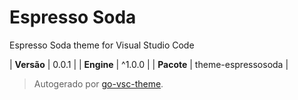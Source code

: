 # Espresso Soda

Espresso Soda theme for Visual Studio Code

| **Versão** | 0.0.1 |
| **Engine** | ^1.0.0 |
| **Pacote** | theme-espressosoda |

> Autogerado por [go-vsc-theme](https://github.com/natalbu/go-vsc-theme).
